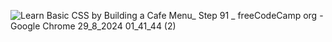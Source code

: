 ![Learn Basic CSS by Building a Cafe Menu_ Step 91 _ freeCodeCamp org - Google Chrome 29_8_2024 01_41_44 (2)](https://github.com/user-attachments/assets/6213cb2f-3009-4629-8992-11d97f3b8c6e)
